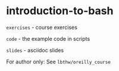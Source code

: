 # introduction-to-bash

`exercises` - course exercises

`code`      - the example code in scripts

`slides`    - asciidoc slides

For author only: See `lbthw/oreilly_course`
